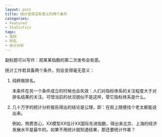 ```yaml
---
layout: post
title: 统计变得没有意义的两个条件
categories:
- Featured
- Statistics
tags:
- 指标
- 排名
- 统计分析
---
```


副标题可以写作：观某某指数的第二次发布会有感。

统计工作若具备两个条件，则会变得毫无意义：

1. 纯粹做排名。

    本条件在另一个条件成立的时候也会失效：人们对指标体系的关注程度大于对排名结果的关注。可惜当前的状况貌似不是这样，管它指标体系是什么。

2. 几十万字的统计分析报告得出的结论是公理，即：在街上随便找个老太都能说出来。

    例如，煞费苦心，XX模型XX估计XX国际先进指数，得出来北京、上海的经济发展水平是最牛的。如果不用统计就知道结果，那还要统计作甚？

